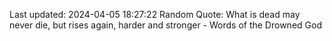 Last updated: 2024-04-05 18:27:22
Random Quote: What is dead may never die, but rises again, harder and stronger  -  Words of the Drowned God